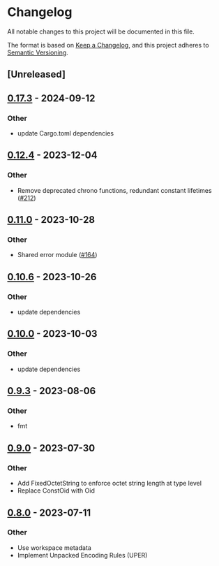 # Changelog
All notable changes to this project will be documented in this file.

The format is based on [Keep a Changelog](https://keepachangelog.com/en/1.0.0/),
and this project adheres to [Semantic Versioning](https://semver.org/spec/v2.0.0.html).

## [Unreleased]

## [0.17.3](https://github.com/librasn/rasn/compare/rasn-smi-v0.17.2...rasn-smi-v0.17.3) - 2024-09-12

### Other

- update Cargo.toml dependencies

## [0.12.4](https://github.com/XAMPPRocky/rasn/compare/rasn-smi-v0.12.3...rasn-smi-v0.12.4) - 2023-12-04

### Other
- Remove deprecated chrono functions, redundant constant lifetimes ([#212](https://github.com/XAMPPRocky/rasn/pull/212))

## [0.11.0](https://github.com/XAMPPRocky/rasn/compare/rasn-smi-v0.10.6...rasn-smi-v0.11.0) - 2023-10-28

### Other
- Shared error module ([#164](https://github.com/XAMPPRocky/rasn/pull/164))

## [0.10.6](https://github.com/XAMPPRocky/rasn/compare/rasn-smi-v0.10.5...rasn-smi-v0.10.6) - 2023-10-26

### Other
- update dependencies

## [0.10.0](https://github.com/XAMPPRocky/rasn/compare/rasn-smi-v0.9.5...rasn-smi-v0.10.0) - 2023-10-03

### Other
- update dependencies

## [0.9.3](https://github.com/XAMPPRocky/rasn/compare/rasn-smi-v0.9.2...rasn-smi-v0.9.3) - 2023-08-06

### Other
- fmt

## [0.9.0](https://github.com/XAMPPRocky/rasn/compare/rasn-smi-v0.8.2...rasn-smi-v0.9.0) - 2023-07-30

### Other
- Add FixedOctetString to enforce octet string length at type level
- Replace ConstOid with Oid

## [0.8.0](https://github.com/XAMPPRocky/rasn/compare/rasn-smi-v0.7.0...rasn-smi-v0.8.0) - 2023-07-11

### Other
- Use workspace metadata
- Implement Unpacked Encoding Rules (UPER)
